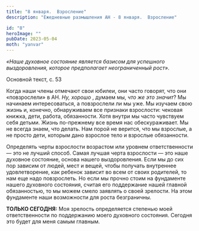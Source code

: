 ```yaml
---
title: "8 января.  Взросление"
description: "Ежедневные размышления АН - 8 января.  Взросление"

id: "8"
heroImage: ""
pubDate: 2023-05-04
moth: "yanvar"
---
```


_«Наше духовное состояние является базисом для успешного выздоровления,
которое предполагает неограниченный рост»._

Основной текст, с. 53

Когда наши члены отмечают свои юбилеи, они часто говорят, что они
«повзрослели» в АН. _Ну, хорошо_ , думаем мы, _что же это значит_? Мы начинаем
интересоваться, а повзрослели ли мы уже. Мы изучаем свою жизнь и, конечно,
обнаруживаем все признаки взрослости: чековая книжка, дети, работа,
обязанности. Хотя внутри мы часто чувствуем себя детьми. Жизнь по-прежнему все
время нас обескураживает. Мы не всегда знаем, что делать. Нам порой не
верится, что мы взрослые, а не просто дети, которым дано взрослое тело и
взрослые обязанности.

Определять черты взрослости возрастом или уровнем ответственности — это не
лучший способ. Самая лучшая черта взрослости — это наше духовное состояние,
основа нашего выздоровления. Если мы до сих пор зависим от людей, мест и
вещей, чтобы получать внутреннее удовлетворение, как ребенок зависит во всем
от своих родителей, то нам еще надо повзрослеть. Но если мы прочно стоим на
фундаменте нашего духовного состояния, считая его поддержание нашей главной
обязанностью, то мы можем смело заявлять о своей зрелости. На этом фундаменте
наши возможности для роста безграничны.

**ТОЛЬКО СЕГОДНЯ:** Моя зрелость определяется степенью моей ответственности по
поддержанию моего духовного состояния. Сегодня это будет для меня самым
главным.
